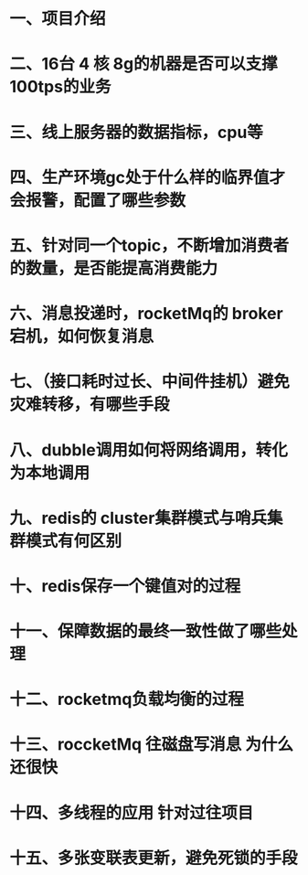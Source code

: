 一、项目介绍
====
二、16台 4 核 8g的机器是否可以支撑 100tps的业务
====
三、线上服务器的数据指标，cpu等
===
四、生产环境gc处于什么样的临界值才会报警，配置了哪些参数
====
五、针对同一个topic，不断增加消费者的数量，是否能提高消费能力
====
六、消息投递时，rocketMq的 broker宕机，如何恢复消息
====
七、（接口耗时过长、中间件挂机）避免灾难转移，有哪些手段
=====
八、dubble调用如何将网络调用，转化为本地调用
=====
九、redis的 cluster集群模式与哨兵集群模式有何区别
===
十、redis保存一个键值对的过程
=====
十一、保障数据的最终一致性做了哪些处理
====
十二、rocketmq负载均衡的过程
=====
十三、roccketMq 往磁盘写消息 为什么还很快
====
十四、多线程的应用 针对过往项目
===
十五、多张变联表更新，避免死锁的手段
=====


